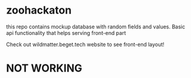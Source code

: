 # zoohackaton
this repo contains mockup database with random fields and values. Basic api functionality that helps serving front-end part

Check out wildmatter.beget.tech website to see front-end layout!


# NOT WORKING
